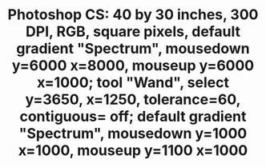 ---
ee_id: '4243'
site: '1'
type: '2'
long_id: 2014-080 Photoshop CS
url: 2014-080-photoshop-cs
year: '2014'
medium: Chromogenic print
commission:
add_credit:
dims: 40in x 40in
pitch:
ps:
live_url:
related:
title: 'Photoshop CS: 40 by 30 inches, 300 DPI, RGB, square pixels, default gradient
  "Spectrum", mousedown y=6000 x=8000, mouseup y=6000 x=1000; tool "Wand", select
  y=3650, x=1250, tolerance=60, contiguous= off; default gradient "Spectrum", mousedown
  y=1000 x=1000, mouseup y=1100 x=1000'
youtube:
imgs: photoshop-cs-2014-080-full-database-team-jm.jpg
subheading:
year2: '2014'
download:
add_credits:
related_code:
! '':
layout: things-i-made
---